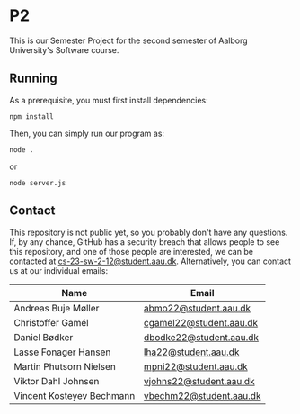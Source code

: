P2
===

This is our Semester Project for the second semester of Aalborg 
University's Software course.

Running
---
As a prerequisite, you must first install dependencies:

    npm install

Then, you can simply run our program as:

    node .

or

    node server.js


Contact
---

This repository is not public yet, so you probably don't have any 
questions. If, by any chance, GitHub has a security breach that allows 
people to see this repository, and one of those people are interested, 
we can be contacted at cs-23-sw-2-12@student.aau.dk.
Alternatively, you can contact us at our individual emails:

| Name                      | Email                   |
| ------------------------- | ----------------------- |
| Andreas Buje Møller       | abmo22@student.aau.dk   |
| Christoffer Gamél         | cgamel22@student.aau.dk |
| Daniel Bødker             | dbodke22@student.aau.dk |
| Lasse Fonager Hansen      | lha22@student.aau.dk    |
| Martin Phutsorn Nielsen   | mpni22@student.aau.dk   |
| Viktor Dahl Johnsen       | vjohns22@student.aau.dk |
| Vincent Kosteyev Bechmann | vbechm22@student.aau.dk |
